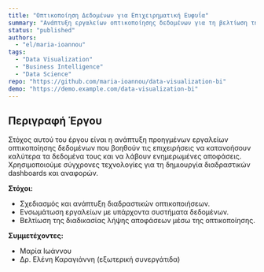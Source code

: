 ```yaml
---
title: "Οπτικοποίηση Δεδομένων για Επιχειρηματική Ευφυΐα"
summary: "Ανάπτυξη εργαλείων οπτικοποίησης δεδομένων για τη βελτίωση της επιχειρηματικής ευφυΐας και της λήψης αποφάσεων."
status: "published"
authors:
  - "el/maria-ioannou"
tags:
  - "Data Visualization"
  - "Business Intelligence"
  - "Data Science"
repo: "https://github.com/maria-ioannou/data-visualization-bi"
demo: "https://demo.example.com/data-visualization-bi"
---
```


## Περιγραφή Έργου

Στόχος αυτού του έργου είναι η ανάπτυξη προηγμένων εργαλείων οπτικοποίησης δεδομένων που βοηθούν τις επιχειρήσεις να κατανοήσουν καλύτερα τα δεδομένα τους και να λάβουν ενημερωμένες αποφάσεις. Χρησιμοποιούμε σύγχρονες τεχνολογίες για τη δημιουργία διαδραστικών dashboards και αναφορών.

**Στόχοι:**

- Σχεδιασμός και ανάπτυξη διαδραστικών οπτικοποιήσεων.
- Ενσωμάτωση εργαλείων με υπάρχοντα συστήματα δεδομένων.
- Βελτίωση της διαδικασίας λήψης αποφάσεων μέσω της οπτικοποίησης.

**Συμμετέχοντες:**

- Μαρία Ιωάννου
- Δρ. Ελένη Καραγιάννη (εξωτερική συνεργάτιδα)
